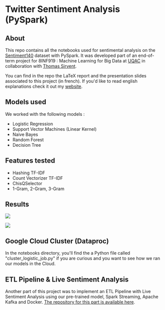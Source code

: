 # Twitter Sentiment Analysis (PySpark)
## About
This repo contains all the notebooks used for sentimental analysis on the [Sentiment140](http://help.sentiment140.com/for-students) dataset with PySpark.
It was developed part of an end-of-term project for 8INF919 : Machine Learning for Big Data at [UQAC](https://www.uqac.ca/) in collaboration with [Thomas Sirvent](https://github.com/LargeWaffle).

You can find in the repo the LaTeX report and the presentation slides associated to this project (in french). If you'd like to read english explanations check it out my [website](https://clementdelteil.com/projects/1-twitter-sentiment). 

## Models used
We worked with the following models :
- Logistic Regression
- Support Vector Machines (Linear Kernel)
- Naive Bayes
- Random Forest
- Decision Tree
 
## Features tested
- Hashing TF-IDF
- Count Vectorizer TF-IDF
- ChisQSelector
- 1-Gram, 2-Gram, 3-Gram

## Results

<img
     src="https://github.com/Wazzabeee/twitter-sentiment-analysis/blob/main/images/features.png"
     />

<img
     src="https://github.com/Wazzabeee/twitter-sentiment-analysis/blob/main/images/summary.png"
     />
    
## Google Cloud Cluster (Dataproc)
In the notebooks directory, you'll find the a Python file called "cluster_logistic_job.py" if you are curious and you want to see how we ran our models in the Cloud. 

## ETL Pipeline & Live Sentiment Analysis
Another part of this project was to implement an ETL Pipeline with Live Sentiment Analysis using our pre-trained model, Spark Streaming, Apache Kafka and Docker. [The repository for this part is available here](https://github.com/Wazzabeee/pyspark-etl-twitter/tree/main).
